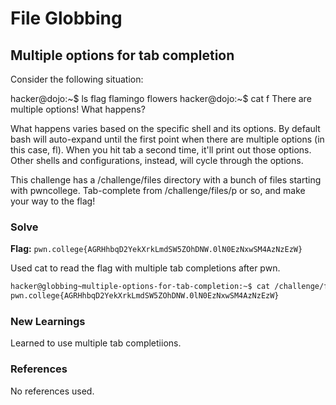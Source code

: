 # File Globbing

## Multiple options for tab completion
Consider the following situation:

hacker@dojo:~$ ls
flag  flamingo  flowers
hacker@dojo:~$ cat f<TAB>
There are multiple options! What happens?

What happens varies based on the specific shell and its options. By default bash will auto-expand until the first point when there are multiple options (in this case, fl). When you hit tab a second time, it'll print out those options. Other shells and configurations, instead, will cycle through the options.

This challenge has a /challenge/files directory with a bunch of files starting with pwncollege. Tab-complete from /challenge/files/p or so, and make your way to the flag!



### Solve
**Flag:** `pwn.college{AGRHhbqD2YekXrkLmdSW5ZOhDNW.0lN0EzNxwSM4AzNzEzW}`

Used cat to read the flag with multiple tab completions after pwn.

```bash
hacker@globbing~multiple-options-for-tab-completion:~$ cat /challenge/files/pwncollege-flag
pwn.college{AGRHhbqD2YekXrkLmdSW5ZOhDNW.0lN0EzNxwSM4AzNzEzW}
```

### New Learnings
Learned to use multiple tab completiions.

### References 
No references used.
